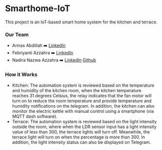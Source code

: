# Smarthome-IoT
This project is an IoT-based smart home system for the kitchen and terrace. 

### Our Team
- Annas Abdillah ➡️ [LinkedIn](https://www.linkedin.com/in/annas-abd-733b7a271/)
- Febriyanti Azzahra ➡️ [LinkedIn](https://www.linkedin.com/in/febriyanti-azzahra/)
- Nadira Nazwa Azzahra ➡️ [LinkedIn](https://www.linkedin.com/in/nadira-nazwa-azzahra/) [Github](https://github.com/nadiranzw)

### How it Works
- Kitchen: The automation system is reviewed based on the temperature and humidity of the kitchen room, when the kitchen temperature reaches 31 degrees Celsius, the relay indicates that the fan motor will turn on to reduce the room temperature and provide temperature and humidity notifications on the telegram. In addition, the kitchen can also monitor the electric kettle with manual control using a smartphone (via MQTT dash software).
- Terrace: The automation system is reviewed based on the light intensity outside the room, where when the LDR sensor input has a light intensity value of less than 300, the terrace lights will turn off. Meanwhile, the terrace light will turn on when the percentage is more than 300. In addition, the light intensity status can also be displayed on Telegram.
